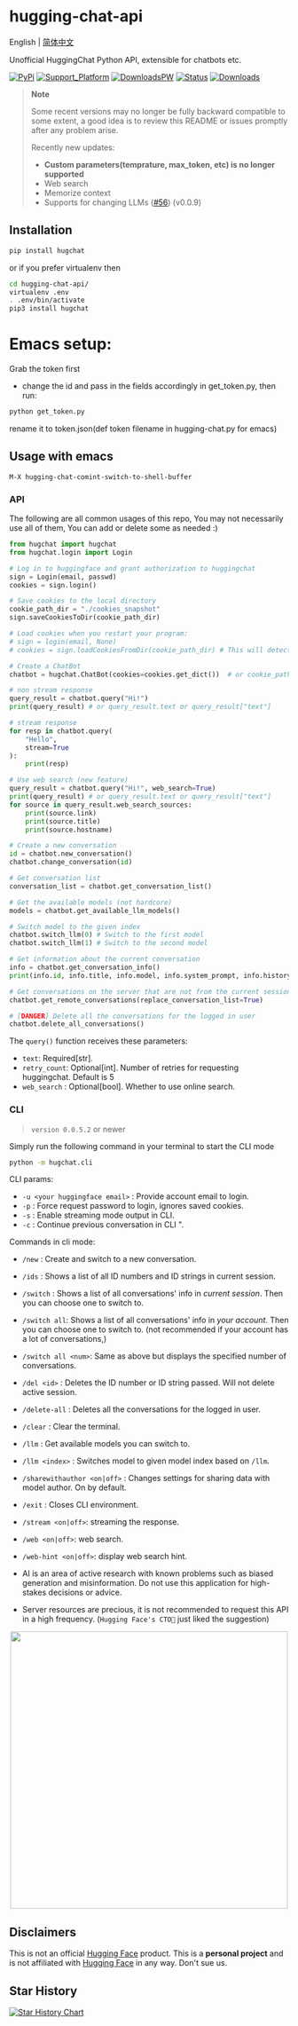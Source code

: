 # hugging-chat-api

English | [简体中文](README_cn.md)

Unofficial HuggingChat Python API, extensible for chatbots etc.

[![PyPi](https://img.shields.io/pypi/v/hugchat.svg?logo=pypi&logoColor=white)](https://pypi.python.org/pypi/hugchat)
[![Support_Platform](https://img.shields.io/badge/3.6+-%234ea94b.svg?logo=python&logoColor=white)](https://pypi.python.org/pypi/hugchat)
[![DownloadsPW](https://img.shields.io/pypi/dw/hugchat?logo=download&logoColor=white)](https://pypi.python.org/pypi/hugchat)
[![Status](https://img.shields.io/badge/status-operational-%234ea94b.svg?logo=ok&logoColor=white)](https://pypi.python.org/pypi/hugchat)
[![Downloads](https://static.pepy.tech/badge/hugchat?logo=download&logoColor=white)](https://www.pepy.tech/projects/hugchat)


> **Note**
>
> Some recent versions may no longer be fully backward compatible to some extent, a good idea is to review this README or issues promptly after any problem arise.
> 
> Recently new updates:
> - **Custom parameters(temprature, max_token, etc) is no longer supported**
> - Web search
> - Memorize context
> - Supports for changing LLMs ([#56](https://github.com/Soulter/hugging-chat-api/issues/56)) (v0.0.9)

## Installation

```bash
pip install hugchat
```

or if you prefer virtualenv 
then 
```bash
cd hugging-chat-api/
virtualenv .env
. .env/bin/activate
pip3 install hugchat
```

# Emacs setup:

Grab the token first
- change the id and pass in the fields accordingly in get_token.py, then run: 

```bash
python get_token.py
```
rename it to token.json(def token filename in hugging-chat.py for emacs)

## Usage with emacs

```emacs-lisp
M-X hugging-chat-comint-switch-to-shell-buffer
```

### API

The following are all common usages of this repo, You may not necessarily use all of them, You can add or delete some as needed :)

```py
from hugchat import hugchat
from hugchat.login import Login

# Log in to huggingface and grant authorization to huggingchat
sign = Login(email, passwd)
cookies = sign.login()

# Save cookies to the local directory
cookie_path_dir = "./cookies_snapshot"
sign.saveCookiesToDir(cookie_path_dir)

# Load cookies when you restart your program:
# sign = login(email, None)
# cookies = sign.loadCookiesFromDir(cookie_path_dir) # This will detect if the JSON file exists, return cookies if it does and raise an Exception if it's not.

# Create a ChatBot
chatbot = hugchat.ChatBot(cookies=cookies.get_dict())  # or cookie_path="usercookies/<email>.json"

# non stream response
query_result = chatbot.query("Hi!")
print(query_result) # or query_result.text or query_result["text"]

# stream response
for resp in chatbot.query(
    "Hello",
    stream=True
):
    print(resp)

# Use web search (new feature)
query_result = chatbot.query("Hi!", web_search=True)
print(query_result) # or query_result.text or query_result["text"]
for source in query_result.web_search_sources:
    print(source.link)
    print(source.title)
    print(source.hostname)

# Create a new conversation
id = chatbot.new_conversation()
chatbot.change_conversation(id)

# Get conversation list
conversation_list = chatbot.get_conversation_list()

# Get the available models (not hardcore)
models = chatbot.get_available_llm_models()

# Switch model to the given index
chatbot.switch_llm(0) # Switch to the first model
chatbot.switch_llm(1) # Switch to the second model

# Get information about the current conversation
info = chatbot.get_conversation_info()
print(info.id, info.title, info.model, info.system_prompt, info.history)

# Get conversations on the server that are not from the current session (all your conversations in huggingchat)
chatbot.get_remote_conversations(replace_conversation_list=True)

# [DANGER] Delete all the conversations for the logged in user
chatbot.delete_all_conversations()
```

The `query()` function receives these parameters:

- `text`: Required[str].
- `retry_count`: Optional[int]. Number of retries for requesting huggingchat. Default is 5
- `web_search` : Optional[bool]. Whether to use online search.

### CLI

> `version 0.0.5.2` or newer

Simply run the following command in your terminal to start the CLI mode

```bash
python -m hugchat.cli
```

CLI params:

- `-u <your huggingface email>` : Provide account email to login.
- `-p` : Force request password to login, ignores saved cookies.
- `-s` : Enable streaming mode output in CLI.
- `-c` : Continue previous conversation in CLI ".

Commands in cli mode:

- `/new` : Create and switch to a new conversation.
- `/ids` : Shows a list of all ID numbers and ID strings in current session.
- `/switch` : Shows a list of all conversations' info in *current session*. Then you can choose one to switch to.
- `/switch all`: Shows a list of all conversations' info in *your account*. Then you can choose one to switch to. (not recommended if your account has a lot of conversations,)
- `/switch all <num>`: Same as above but displays the specified number of conversations.
- `/del <id>` : Deletes the ID number or ID string passed. Will not delete active session.
- `/delete-all` : Deletes all the conversations for the logged in user.
- `/clear` : Clear the terminal.
- `/llm` : Get available models you can switch to.
- `/llm <index>` : Switches model to given model index based on `/llm`.
- `/sharewithauthor <on|off>` : Changes settings for sharing data with model author. On by default.
- `/exit` : Closes CLI environment.
- `/stream <on|off>`: streaming the response.
- `/web <on|off>`: web search.
- `/web-hint <on|off>`: display web search hint.

- AI is an area of active research with known problems such as biased generation and misinformation. Do not use this application for high-stakes decisions or advice.
- Server resources are precious, it is not recommended to request this API in a high frequency.
(`Hugging Face's CTO🤗` just liked the suggestion)
<div align="center"><img width=500 src="https://github.com/Soulter/hugging-chat-api/assets/37870767/06e64501-02fb-4d4a-ab6f-cf18d8638ace"></img></div>


## Disclaimers

This is not an official [Hugging Face](https://huggingface.co/) product. This is a **personal project** and is not affiliated with [Hugging Face](https://huggingface.co/) in any way. Don't sue us.

## Star History

[![Star History Chart](https://api.star-history.com/svg?repos=Soulter/hugging-chat-api&type=Date)](https://star-history.com/#Soulter/hugging-chat-api&Date)
